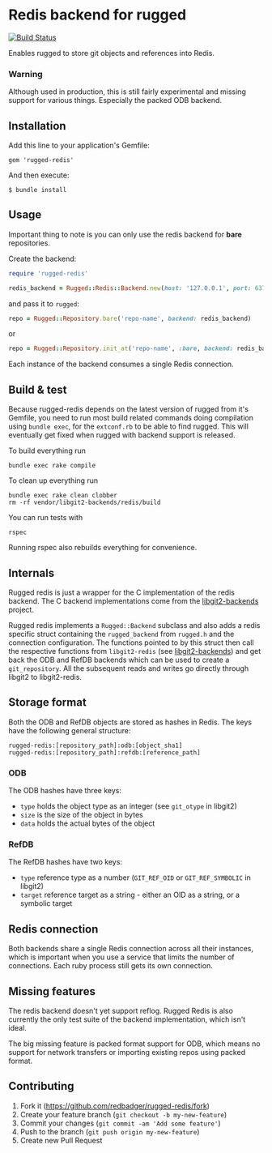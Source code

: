 # Redis backend for rugged

[![Build Status](https://travis-ci.org/redbadger/rugged-redis.svg?branch=master)](https://travis-ci.org/redbadger/rugged-redis)

Enables rugged to store git objects and references into Redis.

### Warning

Although used in production, this is still fairly experimental and missing
support for various things. Especially the packed ODB backend.

## Installation

Add this line to your application's Gemfile:

    gem 'rugged-redis'

And then execute:

    $ bundle install

## Usage

Important thing to note is you can only use the redis backend for **bare** repositories.

Create the backend:

```ruby
require 'rugged-redis'

redis_backend = Rugged::Redis::Backend.new(host: '127.0.0.1', port: 6379, password: 'muchsecretwow')
```

and pass it to `rugged`:

```ruby
repo = Rugged::Repository.bare('repo-name', backend: redis_backend)
```

or

```ruby
repo = Rugged::Repository.init_at('repo-name', :bare, backend: redis_backend)
```

Each instance of the backend consumes a single Redis connection.

## Build & test

Because rugged-redis depends on the latest version of rugged from it's Gemfile, you need to run
most build related commands doing compilation using `bundle exec`, for the `extconf.rb` to be
able to find rugged. This will eventually get fixed when rugged with backend support is released.

To build everything run

```
bundle exec rake compile
```

To clean up everything run

```
bundle exec rake clean clobber
rm -rf vendor/libgit2-backends/redis/build
```

You can run tests with

```
rspec
```

Running rspec also rebuilds everything for convenience.

## Internals

Rugged redis is just a wrapper for the C implementation of the redis backend.
The C backend implementations come from the
[libgit2-backends](https://github.com/libgit2/libgit2-backends) project.

Rugged redis implements a `Rugged::Backend` subclass and also adds a redis specific
struct containing the `rugged_backend` from `rugged.h` and the connection
configuration. The functions pointed to by this struct then call the respective
functions from `libgit2-redis` (see [libgit2-backends](https://github.com/libgit2/libgit2-backends))
and get back the ODB and RefDB backends which can be used to create a `git_repository`.
All the subsequent reads and writes go directly through libgit2 to libgit2-redis.

## Storage format

Both the ODB and RefDB objects are stored as hashes in Redis. The keys have the
following general structure:

```
rugged-redis:[repository_path]:odb:[object_sha1]
rugged-redis:[repository_path]:refdb:[reference_path]
```

### ODB

The ODB hashes have three keys:

*  `type` holds the object type as an integer (see `git_otype` in libgit2)
*  `size` is the size of the object in bytes
*  `data` holds the actual bytes of the object

### RefDB

The RefDB hashes have two keys:
*  `type` reference type as a number (`GIT_REF_OID` or `GIT_REF_SYMBOLIC` in libgit2)
*  `target` reference target as a string - either an OID as a string, or a symbolic target

## Redis connection

Both backends share a single Redis connection across all their instances, which is important
when you use a service that limits the number of connections. Each ruby process still gets its own
connection.

## Missing features

The redis backend doesn't yet support reflog. Rugged Redis is also currently the only test suite of the
backend implementation, which isn't ideal.

The big missing feature is packed format support for ODB, which means no support for network
transfers or importing existing repos using packed format.

## Contributing

1. Fork it (https://github.com/redbadger/rugged-redis/fork)
2. Create your feature branch (`git checkout -b my-new-feature`)
3. Commit your changes (`git commit -am 'Add some feature'`)
4. Push to the branch (`git push origin my-new-feature`)
5. Create new Pull Request
